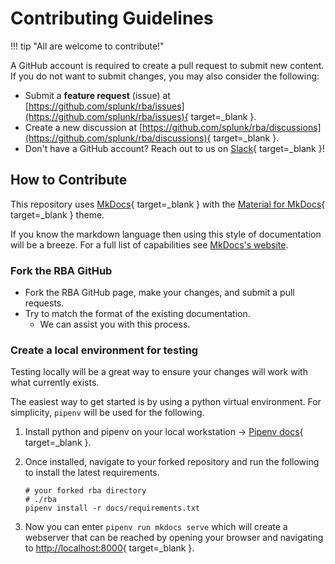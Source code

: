 # Contributing Guidelines

!!! tip "All are welcome to contribute!"

A GitHub account is required to create a pull request to submit new content. If you do not want to submit changes, you may also consider the following:

- Submit a **feature request** (issue) at [https://github.com/splunk/rba/issues](https://github.com/splunk/rba/issues){ target=_blank }.
- Create a new discussion at [https://github.com/splunk/rba/discussions](https://github.com/splunk/rba/discussions){ target=_blank }.
- Don't have a GitHub account? Reach out to us on [Slack](https://outpost-security.com/slack){ target=_blank }!

## How to Contribute

This repository uses [MkDocs](https://www.mkdocs.org/){ target=_blank } with the [Material for MkDocs](https://squidfunk.github.io/mkdocs-material/){ target=_blank } theme.

If you know the markdown language then using this style of documentation will be a breeze. For a full list of capabilities see [MkDocs's website](https://squidfunk.github.io/mkdocs-material/reference/).

### Fork the RBA GitHub

- Fork the RBA GitHub page, make your changes, and submit a pull requests.
- Try to match the format of the existing documentation. 
    - We can assist you with this process. 

### Create a local environment for testing

Testing locally will be a great way to ensure your changes will work with what currently exists. 

The easiest way to get started is by using a python virtual environment. For simplicity, `pipenv` will be used for the following.

1. Install python and pipenv on your local workstation -> [Pipenv docs](https://pypi.org/project/pipenv/#installation){ target=_blank }.
1. Once installed, navigate to your forked repository and run the following to install the latest requirements.

    ```shell
    # your forked rba directory
    # ./rba
    pipenv install -r docs/requirements.txt
    ```

1. Now you can enter `pipenv run mkdocs serve` which will create a webserver that can be reached by opening your browser and navigating to [http://localhost:8000](http://localhost:8000){ target=_blank }.